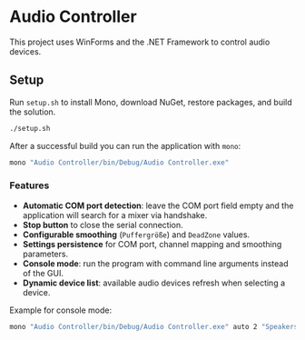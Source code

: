 # Audio Controller

This project uses WinForms and the .NET Framework to control audio devices.

## Setup

Run `setup.sh` to install Mono, download NuGet, restore packages, and build the solution.

```bash
./setup.sh
```

After a successful build you can run the application with `mono`:

```bash
mono "Audio Controller/bin/Debug/Audio Controller.exe"
```

### Features

- **Automatic COM port detection**: leave the COM port field empty and the application will search for a mixer via handshake.
- **Stop button** to close the serial connection.
- **Configurable smoothing** (`Puffergröße`) and `DeadZone` values.
- **Settings persistence** for COM port, channel mapping and smoothing parameters.
- **Console mode**: run the program with command line arguments instead of the GUI.
- **Dynamic device list**: available audio devices refresh when selecting a device.

Example for console mode:

```bash
mono "Audio Controller/bin/Debug/Audio Controller.exe" auto 2 "Speakers" "Headphones"
```
